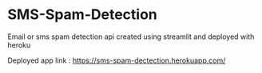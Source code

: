 # SMS-Spam-Detection
Email or sms spam detection api created using streamlit and deployed with heroku

Deployed app link : https://sms-spam-dectection.herokuapp.com/

